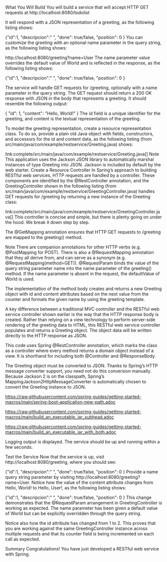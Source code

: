 What You Will Build
You will build a service that will accept HTTP GET requests at http://localhost:8080/todolist

It will respond with a JSON representation of a greeting, as the following listing shows:

{"id":1, "descripcion":" ", "done": true/false, "position": 0 }
You can customize the greeting with an optional name parameter in the query string, as the following listing shows:

http://localhost:8080/greeting?name=User
The name parameter value overrides the default value of World and is reflected in the response, as the following listing shows:

{"id":1, "descripcion":" ", "done": true/false, "position": 0 }

The service will handle GET requests for /greeting, optionally with a name parameter in the query string. The GET request should return a 200 OK response with JSON in the body that represents a greeting. It should resemble the following output:

{
    "id": 1,
    "content": "Hello, World!"
}
The id field is a unique identifier for the greeting, and content is the textual representation of the greeting.

To model the greeting representation, create a resource representation class. To do so, provide a plain old Java object with fields, constructors, and accessors for the id and content data, as the following listing (from src/main/java/com/example/restservice/Greeting.java) shows:

link:complete/src/main/java/com/example/restservice/Greeting.java[]
Note
This application uses the Jackson JSON library to automatically marshal instances of type Greeting into JSON. Jackson is included by default by the web starter.
Create a Resource Controller
In Spring’s approach to building RESTful web services, HTTP requests are handled by a controller. These components are identified by the @RestController annotation, and the GreetingController shown in the following listing (from src/main/java/com/example/restservice/GreetingController.java) handles GET requests for /greeting by returning a new instance of the Greeting class:

link:complete/src/main/java/com/example/restservice/GreetingController.java[]
This controller is concise and simple, but there is plenty going on under the hood. We break it down step by step.

The @GetMapping annotation ensures that HTTP GET requests to /greeting are mapped to the greeting() method.

Note
There are companion annotations for other HTTP verbs (e.g. @PostMapping for POST). There is also a @RequestMapping annotation that they all derive from, and can serve as a synonym (e.g. @RequestMapping(method=GET)).
@RequestParam binds the value of the query string parameter name into the name parameter of the greeting() method. If the name parameter is absent in the request, the defaultValue of World is used.

The implementation of the method body creates and returns a new Greeting object with id and content attributes based on the next value from the counter and formats the given name by using the greeting template.

A key difference between a traditional MVC controller and the RESTful web service controller shown earlier is the way that the HTTP response body is created. Rather than relying on a view technology to perform server-side rendering of the greeting data to HTML, this RESTful web service controller populates and returns a Greeting object. The object data will be written directly to the HTTP response as JSON.

This code uses Spring @RestController annotation, which marks the class as a controller where every method returns a domain object instead of a view. It is shorthand for including both @Controller and @ResponseBody.

The Greeting object must be converted to JSON. Thanks to Spring’s HTTP message converter support, you need not do this conversion manually. Because Jackson 2 is on the classpath, Spring’s MappingJackson2HttpMessageConverter is automatically chosen to convert the Greeting instance to JSON.

https://raw.githubusercontent.com/spring-guides/getting-started-macros/main/spring-boot-application-new-path.adoc

https://raw.githubusercontent.com/spring-guides/getting-started-macros/main/build_an_executable_jar_subhead.adoc

https://raw.githubusercontent.com/spring-guides/getting-started-macros/main/build_an_executable_jar_with_both.adoc

Logging output is displayed. The service should be up and running within a few seconds.

Test the Service
Now that the service is up, visit http://localhost:8080/greeting, where you should see:

{"id":1, "descripcion":" ", "done": true/false, "position": 0 }
Provide a name query string parameter by visiting http://localhost:8080/greeting?name=User. Notice how the value of the content attribute changes from Hello, World! to Hello, User!, as the following listing shows:

{"id":1, "descripcion":" ", "done": true/false, "position": 0 }
This change demonstrates that the @RequestParam arrangement in GreetingController is working as expected. The name parameter has been given a default value of World but can be explicitly overridden through the query string.

Notice also how the id attribute has changed from 1 to 2. This proves that you are working against the same GreetingController instance across multiple requests and that its counter field is being incremented on each call as expected.

Summary
Congratulations! You have just developed a RESTful web service with Spring.
